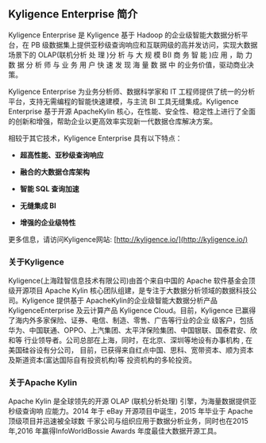 ## Kyligence Enterprise 简介


Kyligence Enterprise 是 Kyligence 基于 Hadoop 的企业级智能大数据分析平台，在 PB 级数据集上提供亚秒级查询响应和互联网级的高并发访问，实现大数据场景下的 OLAP(联机分析 处 理 )分 析 与 大 规 模 B(I 商 务 智 能 )应 用 ，助 力 数 据 分 析 师 与 业 务 用 户 快 速 发 现 海 量 数 据 中 的业务价值，驱动商业决策。

Kyligence Enterprise 为业务分析师、数据科学家和 IT 工程师提供了统一的分析平台，支持无需编程的智能快速建模，与主流 BI 工具无缝集成。Kyligence Enterprise 基于开源 ApacheKylin 核心，在性能、安全性、稳定性上进行了全面的创新和增强，帮助企业以更高效率实现新一代数据仓库解决方案。

相较于其它技术，Kyligence Enterprise 具有以下特点：

* **超高性能、亚秒级查询响应**


* **融合的大数据仓库架构** 


* **智能 SQL 查询加速**


* **无缝集成 BI** 
* **增强的企业级特性**

更多信息，请访问Kyligence网站: [http://kyligence.io/](http://kyligence.io/)



### 关于Kyligence

Kyligence(上海跬智信息技术有限公司)由首个来自中国的 Apache 软件基金会顶级开源项目
Apache Kylin 核心团队组建，是专注于大数据分析领域的数据科技公司。Kyligence 提供基于
ApacheKylin的企业级智能大数据分析产品KyligenceEnterprise 及云计算产品 Kyligence
Cloud。目前，Kyligence 已赢得了海内外多家保险、证券、电信、制造、零售、广告等行业的企业
级客户，包括华为、中国联通、OPPO、上汽集团、太平洋保险集团、中国银联、国泰君安、欣和等
行业领导者。公司总部在上海，同时，在北京、深圳等地设有办事机构 , 在美国硅谷设有分公司，
目前，已获得来自红点中国、思科、宽带资本、顺为资本及斯道资本(富达国际自有投资机构)等
投资机构的多轮投资。



### 关于Apache Kylin

Apache Kylin 是全球领先的开源 OLAP (联机分析处理) 引擎，为海量数据提供亚秒级查询响
应能力。2014 年于 eBay 开源项目中诞生，2015 年毕业于 Apache 顶级项目并迅速被全球数
千家公司与组织应用于数据分析业务，同时也在2015 年,2016 年赢得InfoWorldBossie
Awards 年度最佳大数据开源工具。


​				
​			
​		
​	